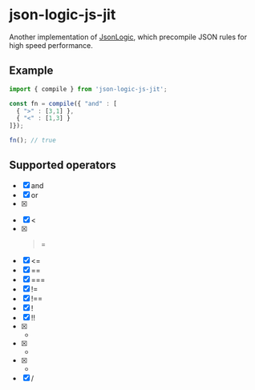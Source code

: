 # json-logic-js-jit

Another implementation of [JsonLogic](https://jsonlogic.com), which precompile JSON rules for high speed performance.

## Example

```js
import { compile } from 'json-logic-js-jit';

const fn = compile({ "and" : [
  { ">" : [3,1] },
  { "<" : [1,3] }
]});

fn(); // true
```

## Supported operators

* [x] and
* [x] or
* [x] >
* [x] <
* [x] >=
* [x] <=
* [x] ==
* [x] ===
* [x] !=
* [x] !==
* [x] !
* [x] !!
* [x] +
* [x] -
* [x] *
* [x] /
